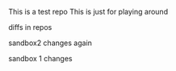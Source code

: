 This is a test repo
This is just for playing around

diffs in repos

sandbox2 changes again






sandbox 1 changes